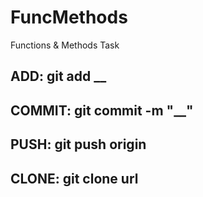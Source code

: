 # FuncMethods
Functions &amp; Methods Task

 ## ADD: git add __
 ## COMMIT: git commit -m "__"
 ## PUSH: git push origin
 ## CLONE: git clone url